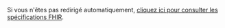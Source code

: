 
Si vous n'êtes pas redirigé automatiquement, [cliquez ici pour consulter les spécifications FHIR]({{site.data.fhir.path}}index.html).

<script type="text/javascript">
  window.location.href = "{{site.data.fhir.path}}index.html";
</script>
